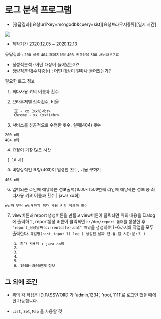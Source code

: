 # 로그 분석 프로그램

- [응답결과][요청url?key=mongodb&query=sist][요청브라우저종류][일자 시간]


<img src ="https://user-images.githubusercontent.com/69107255/101721689-e645ed00-3aeb-11eb-8604-e8b19e0dcad5.png">

- 제작기간 2020.12.05 ~ 2020.12.13

응답결과 : `200-성공` `404-페이지없음` `403-권한없음` `500-서버내부오류`

- 정성적분석 : 어떤 대상이 들어있는가?
- 정량적분석(수치중심) :  어떤 대상이 얼마나 들어있는가?

필요한 로그 정보

1. 최다사용 키의 이름과 횟수  

2.   브라우저별 접속횟수, 비율
```
	IE - xx (xx%)<br>
	Chrome - xx (xx%)<br>
```
3. 서비스를 성공적으로 수행한 횟수, 실패(404) 횟수
```
200 n회
404 n회
```

4. 요청이 가장 많은 시간
```
 [ 10 시]
```
5. 비정상적인 요청(403)이 발생한 횟수, 비율 구하기
```
403 n회
```

6. 입력되는 라인에 해당하는 정보출력(1000~1500번째 라인에 해당하는 정보 중
 최다사용 키의 이름과 횟수  |  java/ xx회)

```
n번째 부터 n번째까지 최다 사용 키의 이름과 횟수
```

7. view버튼과 report 생성버튼을 만들고 view버튼이 클릭되면 위의 내용을 Dialog에 출력하고, report생성 버튼이 클릭되면 `c:/dev/report 폴더`를 생성한 후 `“report_생성날짜(currentdate).dat” 파일`을 생성하여 1~6까지의 작업을 모두 출력한다. 
 `파일명(sist_input_1) log ( 생성된 날짜 년-월-일 시간:분:초 )`
```
    1. 최다 사용키 : java xx회
    2.
    3.
    4.
    5.
    6. 1000~1500번째 정보 
```

## 그 외에 조건
- 위의 각 작업은 ID,PASSWORD 가 ‘admin,1234’, ‘root, 1111’로 로그인 했을 때에만 가능합니다.

- `List`, `Set`, `Map` 을 사용할 것
